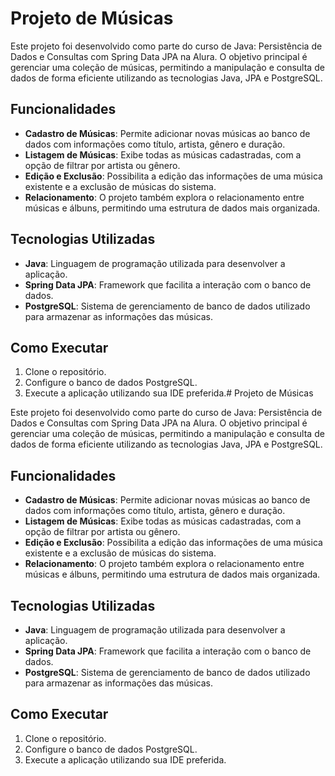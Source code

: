 # Projeto de Músicas

Este projeto foi desenvolvido como parte do curso de Java: Persistência de Dados e Consultas com Spring Data JPA na Alura. O objetivo principal é gerenciar uma coleção de músicas, permitindo a manipulação e consulta de dados de forma eficiente utilizando as tecnologias Java, JPA e PostgreSQL.

## Funcionalidades

- **Cadastro de Músicas**: Permite adicionar novas músicas ao banco de dados com informações como título, artista, gênero e duração.
- **Listagem de Músicas**: Exibe todas as músicas cadastradas, com a opção de filtrar por artista ou gênero.
- **Edição e Exclusão**: Possibilita a edição das informações de uma música existente e a exclusão de músicas do sistema.
- **Relacionamento**: O projeto também explora o relacionamento entre músicas e álbuns, permitindo uma estrutura de dados mais organizada.

## Tecnologias Utilizadas

- **Java**: Linguagem de programação utilizada para desenvolver a aplicação.
- **Spring Data JPA**: Framework que facilita a interação com o banco de dados.
- **PostgreSQL**: Sistema de gerenciamento de banco de dados utilizado para armazenar as informações das músicas.

## Como Executar

1. Clone o repositório.
2. Configure o banco de dados PostgreSQL.
3. Execute a aplicação utilizando sua IDE preferida.# Projeto de Músicas

Este projeto foi desenvolvido como parte do curso de Java: Persistência de Dados e Consultas com Spring Data JPA na Alura. O objetivo principal é gerenciar uma coleção de músicas, permitindo a manipulação e consulta de dados de forma eficiente utilizando as tecnologias Java, JPA e PostgreSQL.

## Funcionalidades

- **Cadastro de Músicas**: Permite adicionar novas músicas ao banco de dados com informações como título, artista, gênero e duração.
- **Listagem de Músicas**: Exibe todas as músicas cadastradas, com a opção de filtrar por artista ou gênero.
- **Edição e Exclusão**: Possibilita a edição das informações de uma música existente e a exclusão de músicas do sistema.
- **Relacionamento**: O projeto também explora o relacionamento entre músicas e álbuns, permitindo uma estrutura de dados mais organizada.

## Tecnologias Utilizadas

- **Java**: Linguagem de programação utilizada para desenvolver a aplicação.
- **Spring Data JPA**: Framework que facilita a interação com o banco de dados.
- **PostgreSQL**: Sistema de gerenciamento de banco de dados utilizado para armazenar as informações das músicas.

## Como Executar

1. Clone o repositório.
2. Configure o banco de dados PostgreSQL.
3. Execute a aplicação utilizando sua IDE preferida.
